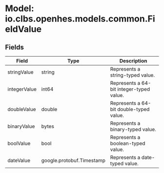 # Model: io.clbs.openhes.models.common.FieldValue

## Fields

| Field | Type | Description |
| --- | --- | --- |
| stringValue | string | Represents a string-typed value. |
| integerValue | int64 | Represents a 64-bit integer-typed value. |
| doubleValue | double | Represents a 64-bit double-typed value. |
| binaryValue | bytes | Represents a binary-typed value. |
| boolValue | bool | Represents a boolean-typed value. |
| dateValue | google.protobuf.Timestamp | Represents a date-typed value. |


